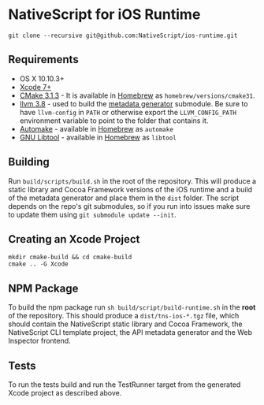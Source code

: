 # NativeScript for iOS Runtime

```shell
git clone --recursive git@github.com:NativeScript/ios-runtime.git
```

## Requirements
 - OS X 10.10.3+
 - [Xcode 7+](https://developer.apple.com/xcode/)
 - [CMake 3.1.3](http://www.cmake.org/) - It is available in [Homebrew](http://brew.sh) as `homebrew/versions/cmake31`.
 - [llvm 3.8](http://www.llvm.org/releases/download.html#3.8.0) - used to build the [metadata generator](https://github.com/NativeScript/ios-metadata-generator) submodule. Be sure to have `llvm-config` in `PATH` or otherwise export the `LLVM_CONFIG_PATH` environment variable to point to the folder that contains it.
 - [Automake](https://www.gnu.org/software/automake/) - available in [Homebrew](http://brew.sh) as `automake`
 - [GNU Libtool](http://www.gnu.org/software/libtool/) - available in [Homebrew](http://brew.sh) as `libtool`

## Building
Run `build/scripts/build.sh` in the root of the repository. This will produce a static library and Cocoa Framework versions of the iOS runtime and a build of the metadata generator and place them in the `dist` folder. The script depends on the repo's git submodules, so if you run into issues make sure to update them using `git submodule update --init`.

## Creating an Xcode Project
```shell
mkdir cmake-build && cd cmake-build
cmake .. -G Xcode
```

## NPM Package

To build the npm package run ```sh build/script/build-runtime.sh``` in the **root** of the repository. This should produce a `dist/tns-ios-*.tgz` file, which should contain the NativeScript static library and Cocoa Framework, the NativeScript CLI template project, the API metadata generator and the Web Inspector frontend.

## Tests
To run the tests build and run the TestRunner target from the generated Xcode project as described above.

